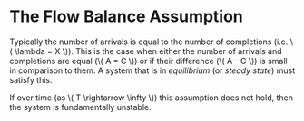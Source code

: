 # The Flow Balance Assumption

Typically the number of arrivals is equal to the number of completions (i.e. \\( \\lambda = X \\)). This is the case when either the number of arrivals and completions are equal (\\( A = C \\)) or if their difference (\\( A - C \\)) is small in comparison to them. A system that is in _equilibrium_ (or _steady state_) must satisfy this.

If over time (as \\( T \\rightarrow \\infty \\)) this assumption does not hold, then the system is fundamentally unstable.

